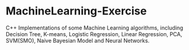 # MachineLearning-Exercise

C++ Implementations of some Machine Learning algorithms, including Decision Tree, K-means, Logistic Regression, Linear Regression, PCA, SVM(SMO), Naive Bayesian Model and Neural Networks.
